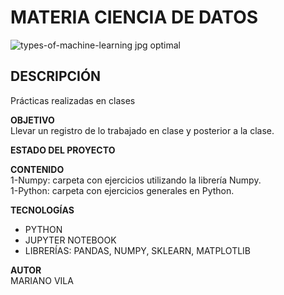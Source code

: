 # MATERIA CIENCIA DE DATOS

![types-of-machine-learning jpg optimal](https://user-images.githubusercontent.com/106885815/235266418-56f94b3a-41f4-4124-b059-7097b8cb0e6e.jpg)

## DESCRIPCIÓN      
Prácticas realizadas en clases

**OBJETIVO**    
Llevar un registro de lo trabajado en clase y posterior a la clase.

**ESTADO DEL PROYECTO**      
   

**CONTENIDO**    
1-Numpy: carpeta con ejercicios utilizando la librería Numpy.     
1-Python: carpeta con ejercicios generales en Python.     

**TECNOLOGÍAS**  
* PYTHON  
* JUPYTER NOTEBOOK  
* LIBRERÍAS: PANDAS, NUMPY, SKLEARN, MATPLOTLIB   

**AUTOR**  
MARIANO VILA
